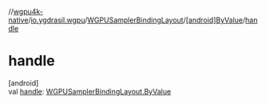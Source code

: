 //[wgpu4k-native](../../../../index.md)/[io.ygdrasil.wgpu](../../index.md)/[WGPUSamplerBindingLayout](../index.md)/[[android]ByValue](index.md)/[handle](handle.md)

# handle

[android]\
val [handle](handle.md): [WGPUSamplerBindingLayout.ByValue](../../../io.ygdrasil.wgpu.android/-w-g-p-u-sampler-binding-layout/-by-value/index.md)